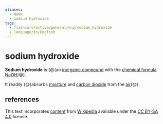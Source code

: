 ```yaml
---
aliases:
  - NaOH
  - sodium hydroxide
tags:
  - flashcard/active/general/eng/sodium_hydroxide
  - language/in/English
---
```


# sodium hydroxide

__Sodium hydroxide__ is {@{an [inorganic compound](inorganic%20compound.md) with the [chemical formula](chemical%20formula.md) [Na](sodium.md)[OH](hydroxide.md)}@}. <!--SR:!2025-11-27,741,330-->

It readily {@{absorbs [moisture](moisture.md) and [carbon dioxide](carbon%20dioxide.md) from the [air](air.md)}@}. <!--SR:!2031-12-24,2248,290-->

## references

This text incorporates [content](https://en.wikipedia.org/wiki/sodium_hydroxide) from [Wikipedia](Wikipedia.md) available under the [CC BY-SA 4.0](https://creativecommons.org/licenses/by-sa/4.0/) license.
